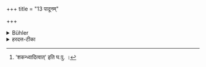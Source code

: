+++
title = "13 पादूनम्"

+++

<details><summary>Bühler</summary>

13. (Or) a quarter less (i.e. for thirty-six years),
</details>

<details><summary>हरदत्त-टीका</summary>

## सूत्रम्
पादूनम् ॥ १३ ॥
### टिप्पनी
स एव कालः पादून वा प्रत्येतव्यः । पादेनोनं पादूनम् । पररूपं [^२]कतन्तवत् । षट्त्रिंशद्वर्षाणि । प्रतिवेदं नव ॥ १३ ॥  

[^२]: 'शकन्ध्वादित्वात्' इति घ.पु. ।
</details>
